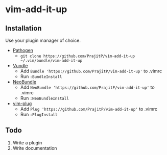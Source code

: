 # vim-add-it-up

## Installation

Use your plugin manager of choice.

- [Pathogen](https://github.com/tpope/vim-pathogen)
  - `git clone https://github.com/PrajitP/vim-add-it-up ~/.vim/bundle/vim-add-it-up`
- [Vundle](https://github.com/gmarik/vundle)
  - Add `Bundle 'https://github.com/PrajitP/vim-add-it-up'` to .vimrc
  - Run `:BundleInstall`
- [NeoBundle](https://github.com/Shougo/neobundle.vim)
  - Add `NeoBundle 'https://github.com/PrajitP/vim-add-it-up'` to .vimrc
  - Run `:NeoBundleInstall`
- [vim-plug](https://github.com/junegunn/vim-plug)
  - Add `Plug 'https://github.com/PrajitP/vim-add-it-up'` to .vimrc
  - Run `:PlugInstall`

## Todo

1. Write a plugin
2. Write documentation
